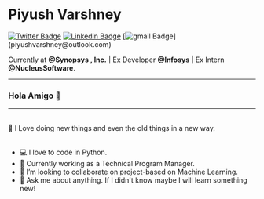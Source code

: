 

<!--
**piyushvarshney/piyushvarshney** is a ✨ _special_ ✨ repository because its `README.md` (this file) appears on your GitHub profile.

Here are some ideas to get you started:

- 🔭 I’m currently working on ...
- 🌱 I’m currently learning ...
- 👯 I’m looking to collaborate on ...
- 🤔 I’m looking for help with ...
- 💬 Ask me about ...
- 📫 How to reach me: ...
- 😄 Pronouns: ...
- ⚡ Fun fact: ...
-->






# Piyush Varshney
[
![Twitter Badge](https://img.shields.io/badge/-@piyushvrshney-1ca0f1?style=flat-square&labelColor=1ca0f1&logo=twitter&logoColor=white&link=https://twitter.com/piyushvrshney)](https://twitter.com/piyushvrshney) [![Linkedin Badge](https://img.shields.io/badge/-piyushvarshney07-blue?style=flat-square&logo=Linkedin&logoColor=white&link=https://www.linkedin.com/in/piyushvarshney07)](https://www.linkedin.com/in/piyushvarshney07/) [![gmail Badge](https://img.shields.io/badge/-piyushvarshney@outlook.com-c14438?style=flat-square&logo=gmail&logoColor=white&link="mailto:piyushvarshney@outlook.com")](piyushvarshney@outlook.com)

Currently at **@Synopsys , Inc.** | Ex Developer **@Infosys** | Ex Intern **@NucleusSoftware**.

---
### Hola Amigo 👋






<hr>
<br>
💖 I Love doing new things and even the old things in a new way.
<br>

<!--
```
Programmer (noun): A machine that turns coffee into code.
```
-->


<br>


- :computer: I love to code in Python.
- 🌱 Currently working as a Technical Program Manager.
- 👯 I’m looking to collaborate on project-based on Machine Learning.
- 💬 Ask me about anything. If I didn't know maybe I will learn something new!



